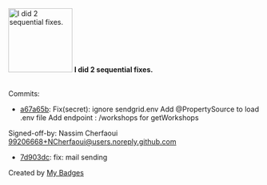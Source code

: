 <img src="https://my-badges.github.io/my-badges/fix-2.png" alt="I did 2 sequential fixes." title="I did 2 sequential fixes." width="128">
<strong>I did 2 sequential fixes.</strong>
<br><br>

Commits:

- <a href="https://github.com/Aissam-salman/Forme/commit/a67a65b1efa21377d1ff71a283133c096e1ac133">a67a65b</a>: Fix(secret): ignore sendgrid.env
Add @PropertySource to load .env file
Add  endpoint : /workshops  for  getWorkshops

Signed-off-by: Nassim Cherfaoui <99206668+NCherfaoui@users.noreply.github.com>
- <a href="https://github.com/Aissam-salman/Forme/commit/7d903dc6931a62a57e5986e186ce97de3bcf7191">7d903dc</a>: fix: mail sending


Created by <a href="https://github.com/my-badges/my-badges">My Badges</a>